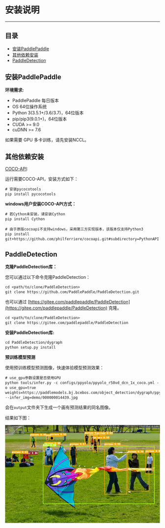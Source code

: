 # 安装说明

---
## 目录

- [安装PaddlePaddle](#安装PaddlePaddle)
- [其他依赖安装](#其他依赖安装)
- [PaddleDetection](#PaddleDetection)


## 安装PaddlePaddle

**环境需求:**

- PaddlePaddle 每日版本
- OS 64位操作系统
- Python 3(3.5.1+/3.6/3.7)，64位版本
- pip/pip3(9.0.1+)，64位版本
- CUDA >= 9.0
- cuDNN >= 7.6

如果需要 GPU 多卡训练，请先安装NCCL。


## 其他依赖安装

[COCO-API](https://github.com/cocodataset/cocoapi):

运行需要COCO-API，安装方式如下：

    # 安装pycocotools
    pip install pycocotools

**windows用户安装COCO-API方式：**

    # 若Cython未安装，请安装Cython
    pip install Cython

    # 由于原版cocoapi不支持windows，采用第三方实现版本，该版本仅支持Python3
    pip install git+https://github.com/philferriere/cocoapi.git#subdirectory=PythonAPI

## PaddleDetection

**克隆PaddleDetection库：**

您可以通过以下命令克隆PaddleDetection：

```
cd <path/to/clone/PaddleDetection>
git clone https://github.com/PaddlePaddle/PaddleDetection.git
```

也可以通过 [https://gitee.com/paddlepaddle/PaddleDetection](https://gitee.com/paddlepaddle/PaddleDetection) 克隆。
```
cd <path/to/clone/PaddleDetection>
git clone https://gitee.com/paddlepaddle/PaddleDetection
```

**安装PaddleDetection库:**

```
cd PaddleDetection/dygraph
python setup.py install
```

**预训练模型预测**

使用预训练模型预测图像，快速体验模型预测效果：

```
# use_gpu参数设置是否使用GPU
python tools/infer.py -c configs/ppyolo/ppyolo_r50vd_dcn_1x_coco.yml -o use_gpu=true weights=https://paddlemodels.bj.bcebos.com/object_detection/dygraph/ppyolo_r50vd_dcn_1x_coco.pdparams --infer_img=demo/000000014439.jpg
```

会在`output`文件夹下生成一个画有预测结果的同名图像。

结果如下图：

![demo image](../images/000000014439.jpg)
